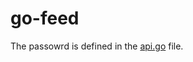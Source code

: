 # go-feed
The passowrd is defined in the  [api.go](https://github.com/alwaysnur/go-feed/blob/master/api/api.go#L29) file.
